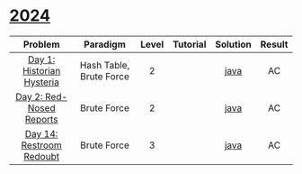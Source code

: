 # [2024](https://adventofcode.com/2024/)

|                             Problem                              |        Paradigm         | Level | Tutorial |             Solution             | Result |
| :--------------------------------------------------------------: | :---------------------: | :---: | :------: | :------------------------------: | :----: |
| [Day 1: Historian Hysteria](https://adventofcode.com/2024/day/1) | Hash Table, Brute Force |   2   |          | [java](./HistorianHysteria.java) |   AC   |
| [Day 2: Red-Nosed Reports](https://adventofcode.com/2024/day/2)  |       Brute Force       |   2   |          |  [java](./RedNosedReports.java)  |   AC   |
| [Day 14: Restroom Redoubt](https://adventofcode.com/2024/day/14) |       Brute Force       |   3   |          |  [java](./RestroomRedoubt.java)  |   AC   |

